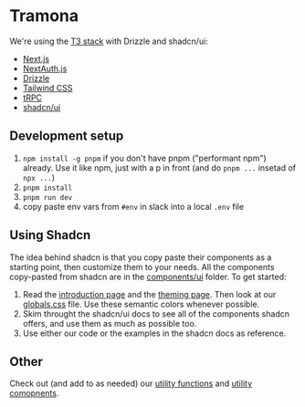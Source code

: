 # Tramona

We're using the [T3 stack](https://create.t3.gg/) with Drizzle and shadcn/ui:

- [Next.js](https://nextjs.org)
- [NextAuth.js](https://next-auth.js.org)
- [Drizzle](https://orm.drizzle.team)
- [Tailwind CSS](https://tailwindcss.com)
- [tRPC](https://trpc.io)
- [shadcn/ui](https://ui.shadcn.com)

## Development setup

1. `npm install -g pnpm` if you don't have pnpm ("performant npm") already. Use it like npm, just with a p in front (and do `pnpm ...` insetad of `npx ...`)
2. `pnpm install`
3. `pnpm run dev`
4. copy paste env vars from `#env` in slack into a local `.env` file

## Using Shadcn

The idea behind shadcn is that you copy paste their components as a starting point, then customize them to your needs. All the components copy-pasted from shadcn are in the [components/ui](/src/components/ui/) folder. To get started:

1. Read the [introduction page](https://ui.shadcn.com/docs) and the [theming page](https://ui.shadcn.com/docs/theming). Then look at our [globals.css](/src/styles/globals.css) file. Use these semantic colors whenever possible.
2. Skim throught the shadcn/ui docs to see all of the components shadcn offers, and use them as much as possible too.
3. Use either our code or the examples in the shadcn docs as reference.

## Other

Check out (and add to as needed) our [utility functions](/src/utils/utils.ts) and [utility comopnents](/src/components/utils/).
